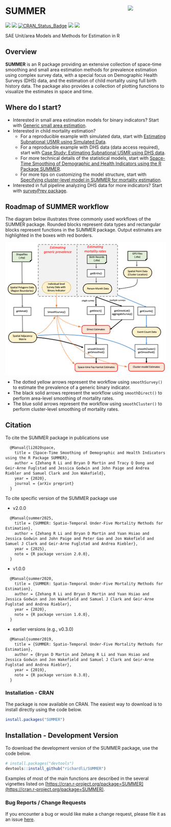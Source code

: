 # SUMMER <img src="man/figures/SUMMER.png" align="right" width="120" />

[![](https://github.com/richardli/SUMMER/actions/workflows/R-CMD-check-inla-stable.yaml/badge.svg)](https://github.com/richardli/SUMMER/actions) [![](https://github.com/richardli/SUMMER/actions/workflows/R-CMD-check-inla-testing.yaml/badge.svg)](https://github.com/richardli/SUMMER/actions) 
[![CRAN\_Status\_Badge](https://www.r-pkg.org/badges/version/SUMMER)](https://cran.r-project.org/package=SUMMER) [![](https://cranlogs.r-pkg.org/badges/SUMMER)](https://cran.r-project.org/package=SUMMER) [![](https://cranlogs.r-pkg.org/badges/grand-total/SUMMER?color=orange)](https://cran.r-project.org/package=SUMMER)

SAE Unit/area Models and Methods for Estimation in R

## Overview

**SUMMER** is an R package providing an extensive collection of space-time smoothing and small area estimation methods for prevalence estimation using complex survey data, with a special focus on Demographic Health Surveys (DHS) data, and the estimation of child mortality using full birth history data. The package also provides a collection of plotting functions to visualize the estimates in space and time.


## Where do I start?

+ Interested in small area estimation models for binary indicators? Start with [Generic small area estimation]().
+ Interested in child mortality estimation?
  +  For a reproducible example with simulated data, start with [Estimating Subnational U5MR using Simulated Data]().
  +  For a reproducible example with DHS data (data access required), start with [Case Study: Estimating Subnational U5MR using DHS data]().
  +  For more technical details of the statistical models, start with [Space-Time Smoothing of Demographic and Health Indicators using the R Package SUMMER](https://arxiv.org/abs/2007.05117).
  +  For more tips on customizing the model structure, start with [Specifying cluster-level model in SUMMER for mortality estimation]().
+ Interested in full pipeline analyzing DHS data for more indicators? Start with [surveyPrev package](https://github.com/richardli/surveyPrev).


## Roadmap of SUMMER workflow

The diagram below illustrates three commonly used workflows of the SUMMER package. Rounded blocks represent data types and rectangular blocks represent functions in the SUMMER package. Output estimates are highlighted in the boxes with red borders. 

<img src="man/figures/Workflow.png" align="center" width="800" />

+ The dotted yellow arrows represent the workflow using `smoothSurvey()` to estimate the prevalence of a generic binary indicator. 
+ The black solid arrows represent the workflow using `smoothDirect()` to perform area-level smoothing of mortality rates. 
+ The blue solid arrows represent the workflow using `smoothCluster()` to perform cluster-level smoothing of mortality rates.



## Citation

To cite the SUMMER package in publications use
```
  @Manual{li2020space,
    title = {Space-Time Smoothing of Demographic and Health Indicators using the R Package SUMMER},
    author = {Zehang R Li and Bryan D Martin and Tracy Q Dong and Geir-Arne Fuglstad and Jessica Godwin and John Paige and Andrea Riebler and Samuel Clark and Jon Wakefield},
    year = {2020},
    journal = {arXiv preprint}
  }
```

To cite specific version of the SUMMER package use
+ v2.0.0 
```
  @Manual{summer2025,
    title = {SUMMER: Spatio-Temporal Under-Five Mortality Methods for Estimation},
    author = {Zehang R Li and Bryan D Martin and Yuan Hsiao and Jessica Godwin and John Paige and Peter Gao and Jon Wakefield and Samuel J Clark and Geir-Arne Fuglstad and Andrea Riebler},
    year = {2025},
    note = {R package version 2.0.0},
  }
```
+ v1.0.0 
```
  @Manual{summer2020,
    title = {SUMMER: Spatio-Temporal Under-Five Mortality Methods for Estimation},
    author = {Zehang R Li and Bryan D Martin and Yuan Hsiao and Jessica Godwin and Jon Wakefield and Samuel J Clark and Geir-Arne Fuglstad and Andrea Riebler},
    year = {2020},
    note = {R package version 1.0.0},
  }
```
+ earlier versions (e.g., v0.3.0)
```
  @Manual{summer2019,
    title = {SUMMER: Spatio-Temporal Under-Five Mortality Methods for Estimation},
    author = {Bryan D Martin and Zehang R Li and Yuan Hsiao and Jessica Godwin and Jon Wakefield and Samuel J Clark and Geir-Arne Fuglstad and Andrea Riebler},
    year = {2019},
    note = {R package version 0.3.0},
  }
```


### Installation - CRAN

The package is now available on CRAN. The easiest way to download is to install directly using the code below.

``` r 
install.packages("SUMMER")
```

## Installation - Development Version

To download the development version of the SUMMER package, use the code below.

``` r
# install.packages("devtools")
devtools::install_github("richardli/SUMMER")
```
 
Examples of most of the main functions are described in the several vignettes listed on [https://cran.r-project.org/package=SUMMER](https://cran.r-project.org/package=SUMMER).

### Bug Reports / Change Requests
If you encounter a bug or would like make a change request, please file it as an issue [here](https://github.com/richardli/SUMMER/issues).



